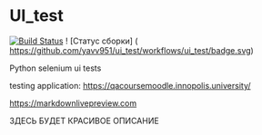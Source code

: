 # UI_test
[![Build Status](https://app.travis-ci.com/yavv951/UI_test.svg?branch=master)](https://app.travis-ci.com/yavv951/UI_test)
! [Статус сборки] ( https://github.com/yavv951/ui_test/workflows/ui_test/badge.svg)

Python selenium ui tests

testing application: https://qacoursemoodle.innopolis.university/

https://markdownlivepreview.com

ЗДЕСЬ БУДЕТ КРАСИВОЕ ОПИСАНИЕ
